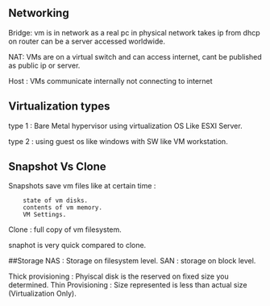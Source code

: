 ## Networking

Bridge: vm is in network as a real pc in physical network
 		takes ip from dhcp on router can be a server accessed worldwide.

NAT: VMs are on a virtual switch and can access internet, cant be published as public ip or server.

Host : VMs communicate internally not connecting to internet

## Virtualization types 

type 1 : Bare Metal hypervisor using virtualization OS Like ESXI Server.

type 2 : using guest os like windows with SW like VM workstation.

## Snapshot Vs Clone
Snapshots save vm files like at certain time : 

		state of vm disks.
		contents of vm memory.
		VM Settings.
		
		
Clone : full copy of vm filesystem.

snaphot is very quick compared to clone.

##Storage
NAS : Storage on filesystem level.
SAN : storage on block level.

Thick provisioning : Phyiscal disk is the reserved on fixed size you determined.
Thin Provisioning : Size represented is less than actual size (Virtualization Only).
